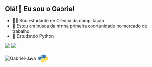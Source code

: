 ## Olá!👋 Eu sou o Gabriel

- 👨‍💻 Sou estudante de Ciência da computação
- 🔭 Estou em busca da minha primeira oportunidade no mercado de trabalho
- 🌱 Estudando Python

<div>  
  <a href = "mailto:gabrielfbispo88@gmail.com"><img src="https://img.shields.io/badge/Gmail-D14836?style=for-the-badge&logo=gmail&logoColor=white" target="_blank"></a>
  <a href="https://www.linkedin.com/in/gabriel-bispo06/" target="_blank"><img src="https://img.shields.io/badge/-LinkedIn-%230077B5?style=for-the-badge&logo=linkedin&logoColor=white" target="_blank"></a>   
</div>

<div style="display: inline_block"><br>
  <img align="center" alt="Gabriel-Java" height="30" width="40" src="https://cdn.jsdelivr.net/gh/devicons/devicon@latest/icons/java/java-original.svg">
  <img align="center" alt="Gabriel-Python" height="30" width="40" src="https://raw.githubusercontent.com/devicons/devicon/master/icons/python/python-original.svg">
</div>
